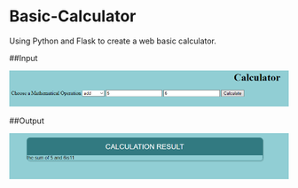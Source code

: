 # Basic-Calculator
Using Python and Flask to create a  web basic calculator.

##Input

![Input](https://raw.githubusercontent.com/abhishek96negi/Basic-Calculator/main/Images/input.png)


##Output

![Output](https://raw.githubusercontent.com/abhishek96negi/Basic-Calculator/main/Images/Output.png)
